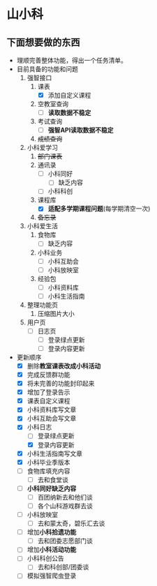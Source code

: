 # 山小科
## 下面想要做的东西
- 理顺完善整体功能，得出一个任务清单。
- 目前具备的功能和问题
  1. 强智接口
     1. 课表
        - [x] 添加自定义课程
     2. 空教室查询
        - [ ] **读取数据不稳定**
     3. 考试查询
        - [ ] **强智API读取数据不稳定**
     4. ~~成绩查询~~
  2. 小科爱学习
     1. ~~部门课表~~
     2. 通讯录
        - [ ] 小科同好
          - [ ] 缺乏内容
        - [ ] 小科科创
     3. 课程库
        - [x] **适配多学期课程问题**(每学期清空一次)
     4. ~~备忘录~~
  3. 小科爱生活
     1. 食物库 
        - [ ] 缺乏内容
     2. 小科业务
        - [ ] 小科互助会
        - [ ] 小科放映室
     3. 经验包
        - [ ] 小科资料库
        - [ ] 小科生活指南  
  4. 整理功能页
     1. 压缩图片大小
  5. 用户页
     - [ ] 日志页
       - [ ] 登录绿点更新
       - [ ] 登录内容更新
              
- 更新顺序
    - [x] 删除**教室课表改成小科活动**
    - [x] 完成反馈群功能
    - [x] 将未完善的功能封印起来
    - [x] 增加了登录告示
    - [x] 课表自定义课程
    - [x] 小科资料库写文章
    - [x] 小科互助会写文章
    - [x] 小科日志
      - [ ] 登录绿点更新
      - [x] 登录内容更新
    - [x] 小科生活指南写文章
    - [x] 小科毕业季版本
    - [ ] 食物库填充内容
      - [ ] 去和食堂谈
    - [ ] **小科同好缺乏内容**
        - [ ] 百团纳新去和他们谈
        - [ ] 各个山科游戏群去谈
    - [ ] 小科放映室
      - [ ] 去和蒙太奇，碧乐汇去谈
    - [ ] 增加**小科拾遗功能**
      - [ ] 去和团委志愿部门谈
    - [ ] 增加**小科活动功能**
    - [ ] 小科科创公告
      - [ ] 去和科创部/团委谈
    - [ ] 模拟强智爬虫登录
